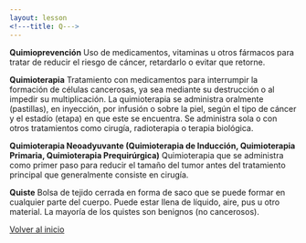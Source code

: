 ```yaml
---
layout: lesson
<!---title: Q--->
---
```


<a name="top"></a>

**Quimioprevención**
Uso de medicamentos, vitaminas u otros fármacos para tratar de reducir el riesgo de cáncer, retardarlo o evitar que retorne.

**Quimioterapia**
Tratamiento con medicamentos para interrumpir la formación de células cancerosas, ya sea mediante su destrucción o al impedir su multiplicación. La quimioterapia se administra oralmente (pastillas), en inyección, por infusión o sobre la piel, según el tipo de cáncer y el estadío (etapa) en que este se encuentra. Se administra sola o con otros tratamientos como cirugía, radioterapia o terapia biológica.

**Quimioterapia Neoadyuvante (Quimioterapia de Inducción, Quimioterapia Primaria, Quimioterapia Prequirúrgica)**
Quimioterapia que se administra como primer paso para reducir el tamaño del tumor antes del tratamiento principal que generalmente consiste en cirugía. 


**Quiste**
Bolsa de tejido cerrada en forma de saco que se puede formar en cualquier parte del cuerpo. Puede estar llena de líquido, aire, pus u otro material. La mayoría de los quistes son benignos (no cancerosos).


<!--a href="#top">Volver arriba</a-->
<a href="https://scnslabutsa.github.io/myhthelperEduContent/Glossarysp/index.html">Volver al inicio</a>

